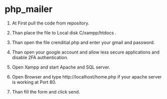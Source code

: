 # php_mailer

1. At First pull the code from repository.

2. Than place the file to Local disk C/xampp/htdocs .

3. Than open the file crenditial.php and enter your gmail and password.

4. Than open your google account and allow less secure applications and disable 2FA authentication.

5. Open Xampp and start Apache and SQL server.

6. Open Browser and type http://localhost/home.php if your apache server is working at Port 80.

7. Than fill the form and click send.
